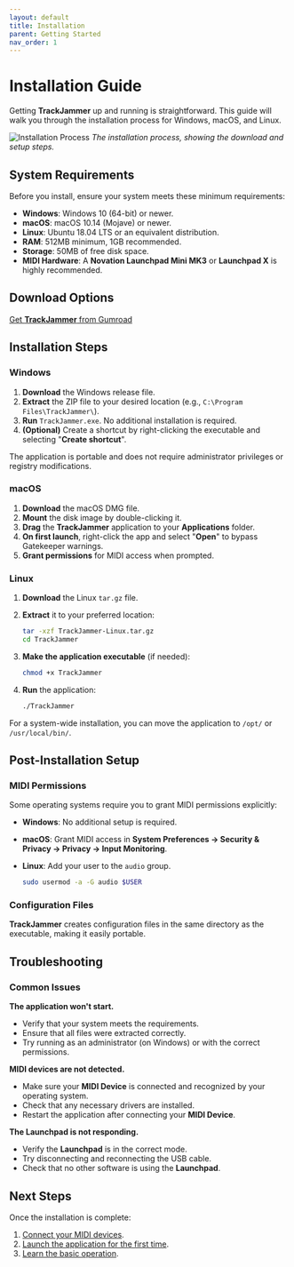 ```yaml
---
layout: default
title: Installation
parent: Getting Started
nav_order: 1
---
```


# Installation Guide

Getting **TrackJammer** up and running is straightforward. This guide will walk you through the installation process for Windows, macOS, and Linux.

![Installation Process](docs/img/installation-process.jpg)
*The installation process, showing the download and setup steps.*

## System Requirements

Before you install, ensure your system meets these minimum requirements:

- **Windows**: Windows 10 (64-bit) or newer.
- **macOS**: macOS 10.14 (Mojave) or newer.
- **Linux**: Ubuntu 18.04 LTS or an equivalent distribution.
- **RAM**: 512MB minimum, 1GB recommended.
- **Storage**: 50MB of free disk space.
- **MIDI Hardware**: A **Novation Launchpad Mini MK3** or **Launchpad X** is highly recommended.

## Download Options

[Get **TrackJammer** from Gumroad](https://eclipsinglines.gumroad.com/l/TracksJammerLE)

## Installation Steps

### Windows

1. **Download** the Windows release file.
2. **Extract** the ZIP file to your desired location (e.g., `C:\Program Files\TrackJammer\`).
3. **Run** `TrackJammer.exe`. No additional installation is required.
4. **(Optional)** Create a shortcut by right-clicking the executable and selecting "**Create shortcut**".

The application is portable and does not require administrator privileges or registry modifications.

### macOS

1. **Download** the macOS DMG file.
2. **Mount** the disk image by double-clicking it.
3. **Drag** the **TrackJammer** application to your **Applications** folder.
4. **On first launch**, right-click the app and select "**Open**" to bypass Gatekeeper warnings.
5. **Grant permissions** for MIDI access when prompted.

### Linux

1. **Download** the Linux `tar.gz` file.
2. **Extract** it to your preferred location:

    ```bash
    tar -xzf TrackJammer-Linux.tar.gz
    cd TrackJammer
    ```

3. **Make the application executable** (if needed):

    ```bash
    chmod +x TrackJammer
    ```

4. **Run** the application:

    ```bash
    ./TrackJammer
    ```

For a system-wide installation, you can move the application to `/opt/` or `/usr/local/bin/`.

## Post-Installation Setup

### MIDI Permissions

Some operating systems require you to grant MIDI permissions explicitly:

- **Windows**: No additional setup is required.
- **macOS**: Grant MIDI access in **System Preferences → Security & Privacy → Privacy → Input Monitoring**.
- **Linux**: Add your user to the `audio` group.

    ```bash
    sudo usermod -a -G audio $USER
    ```

### Configuration Files

**TrackJammer** creates configuration files in the same directory as the executable, making it easily portable.

## Troubleshooting

### Common Issues

**The application won't start.**

- Verify that your system meets the requirements.
- Ensure that all files were extracted correctly.
- Try running as an administrator (on Windows) or with the correct permissions.

**MIDI devices are not detected.**

- Make sure your **MIDI Device** is connected and recognized by your operating system.
- Check that any necessary drivers are installed.
- Restart the application after connecting your **MIDI Device**.

**The Launchpad is not responding.**

- Verify the **Launchpad** is in the correct mode.
- Try disconnecting and reconnecting the USB cable.
- Check that no other software is using the **Launchpad**.

## Next Steps

Once the installation is complete:

1. [Connect your MIDI devices](midi-setup.html).
2. [Launch the application for the first time](first-launch.html).
3. [Learn the basic operation](basic-operation.html).
